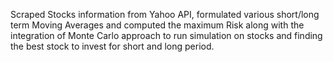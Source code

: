 Scraped Stocks information from Yahoo API, formulated various short/long term Moving Averages and computed the maximum Risk along with the 
integration of Monte Carlo approach to run simulation on stocks and finding the best stock to invest for short and long period.
